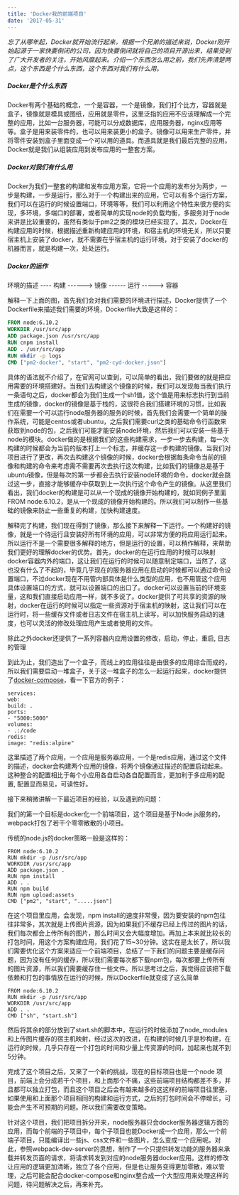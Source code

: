```yaml
---
title: 'Docker我的前端项目'
date: '2017-05-31'
---
```


_忘了从哪年起，Docker就开始流行起来，根据一个兄弟的描述来说，Docker刚开始起源于一家快要倒闭的公司，因为快要倒闭就将自己的项目开源出来，结果受到了广大开发者的关注，开始风靡起来。介绍一个东西怎么用之前，我们先弄清楚两点，这个东西是个什么东西，这个东西对我们有什么用。_

##### Docker是个什么东西

Docker有两个基础的概念，一个是容器，一个是镜像，我们打个比方，容器就是盒子，镜像就是模具或图纸，应用就是零件，这里泛指的应用不应该理解成一个完整的应用，比如一台服务器，可能可以分成数据库，应用服务器，nginx应用等等。盒子是用来装零件的，也可以用来装更小的盒子。镜像可以用来生产零件，并将零件安装到盒子里面变成一个可以用的道具。而道具就是我们最后完整的应用。Docker就是我们从组装应用到发布应用的一整套方案。

##### Docker对我们有什么用

Docker为我们一整套的构建和发布应用方案，它将一个应用的发布分为两步，一步是构建，一步是运行，那么对于一个构建出来的应用，它可以有多个运行方案，我们可以在运行的时候设置端口，环境等等，我们可以利用这个特性来很方便的实现，多环境，多端口的部署，或者简单的实现node的负载均衡，多服务对于node来讲是比较重要的，虽然有类似于pm2之类的模块已经实现了。其次，Docker在构建应用的时候，根据描述重新构建应用的环境，和宿主机的环境无关，所以只要宿主机上安装了docker，就不需要在乎宿主机的运行环境，对于安装了docker的机器而言，就是构建一次，处处运行。

##### Docker的运作

环境的描述 ---- 构建 ------> 镜像 ------ 运行 -----> 容器

解释一下上面的图，首先我们会对我们需要的环境进行描述，Docker提供了一个Dockerfile来描述我们需要的环境，Dockerfile大致是这样的：

```Dockerfile
FROM node:6.10.2
WORKDIR /usr/src/app
ADD package.json /usr/src/app
RUN cnpm install
ADD . /usr/src/app
RUN mkdir -p logs
CMD ["pm2-docker", "start", "pm2-cyd-docker.json"]

```

具体的语法就不介绍了，在官网可以查到，可以简单的看出，我们要做的就是把应用需要的环境搭建好。当我们去构建这个镜像的时候，我们可以发现每当我们执行一条语句之后，docker都会为我们生成一个sh1值，这个值是用来标志执行到当前生成的镜像，docker的镜像是基于栈的，这很符合我们搭建环境的习惯，比如我们在需要一个可以运行node服务器的服务的时候，首先我们会需要一个简单的操作系统，可能是centos或者ubuntu，之后我们需要curl之类的基础命令行函数来获取到node的包，之后我们可能才能安装node环境，然后我们可以安装一些基于node的模块。docker做的是根据我们的这些构建需求，一步一步去构建，每一次构建的时候都会为当前的版本打上一个标志，并缓存这一步构建的镜像。当我们对项目进行了更改，再次去构建这个镜像的时候，docker会根据每条命令当前的镜像和构建的命令来考虑需不需要再次去执行这次构建，比如我们的镜像总是基于ubuntu镜像，但是每次的第一步都会去执行安装node环境的命令，docker就会跳过这一步，直接才能够缓存中获取到上一次执行这个命令产生的镜像。从这里我们看出，我们docker的构建是可以从一个现成的镜像开始构建的，就如同例子里面FROM node:6.10.2，是从一个现成的镜像开始构建的。所以我们可以制作一些基础的镜像来防止一些重复的构建，加快构建速度。

解释完了构建，我们现在得到了镜像，那么接下来解释一下运行。一个构建好的镜像，就是一个待运行且安装好所有环境的应用，可以非常方便的将应用运行起来。所以运行不是一个需要很多解释的地方，但是运行的设置，可以稍作解释，来帮助我们更好的理解docker的优势。首先，docker的在运行应用的时候可以映射docker容器内外的端口，这让我们在运行的时候可以随意制定端口，当然了，这也没有什么了不起的，毕竟几乎现在的服务器应用在启动的时候都可以通过命令设置端口，不过docker现在不用管内部具体是什么类型的应用，也不用管这个应用具体设置端口的方式，就可以设置端口的出口了。docker可以设置当前的环境变量，这和我们直接启动应用一样，就不多说了。docker提供了可共享的资源的映射，docker在运行的时候可以指定一些资源对于宿主机的映射，这让我们可以在运行时，将一些缓存文件或者日志文件在宿主机上读写，可以加快服务启动的速度，也可以灵活的修改处理应用产生或者使用的文件。

除此之外docker还提供了一系列容器内应用设置的修改，启动，停止，重启, 日志的管理

到此为止，我们造出了一个盒子，而线上的应用往往是由很多的应用综合而成的，所以我们需要启动一堆盒子，关于这一堆盒子的怎么一起运行起来，docker提供了[docker-compose](https://docs.docker.com/compose/gettingstarted/#step-2-create-a-dockerfile)，看一下官方的例子：

```
services:
web:
build: .
ports:
- "5000:5000"
volumes:
- .:/code
redis:
image: "redis:alpine"
```

这里描述了两个应用，一个应用是服务器应用，一个是redis应用，通过这个文件的描述，docker会构建两个应用的镜像，将两个镜像通过描述的配置启动起来。这种整合的配置相比于每个小应用各自启动各自配置而言，更加利于多应用的配置, 配置显而易见，可读性好。

接下来稍微讲解一下最近项目的经验，以及遇到的问题：

我们的第一个目标是docker化一个前端项目，这个项目是基于Node.js服务的，webpack打包了若干个零零散散的小项目。

传统的node.js的docker策略一般是这样的：
```
FROM node:6.10.2
RUN mkdir -p /usr/src/app
WORKDIR /usr/src/app
ADD package.json .
RUN npm install
ADD . .
RUN npm build
RUN npm upload:assets
CMD ["pm2", "start", ".....json"]
```

在这个项目里应用，会发现，npm install的速度非常慢，因为要安装的npm包往往非常多，其次就是上传图片资源，因为如果我们不缓存已经上传过的图片的话，我们每次都会上传所有的图片，那么时间又会大幅度增加。再加上本来就比较长的打包时间，用这个方案构建应用，我们花了15~30分钟。这实在是太长了，所以我们需要优化这个方案来适应一个前端项目，总结了一下我们的问题主要是缓存问题，因为没有任何的缓存，所以我们需要每次都下载npm包，每次都要上传所有的图片资源，所以我们需要缓存住一些文件。所以思考过之后，我觉得应该把下载依赖和打包的事情放在运行的时候，所以Dockerfile就变成了这么简单

```
FROM node:6.10.2
RUN mkdir -p /usr/src/app
WORKDIR /usr/src/app
ADD . .
CMD ["sh", "start.sh"]
```

然后将其余的部分放到了start.sh的脚本中，在运行的时候添加了node_modules和上传图片缓存的宿主机映射，经过这次的改进，在构建的时候几乎是秒构建，在运行的时候，几乎只存在一个打包的时间和少量上传资源的时间，加起来也就不到5分钟。

完成了这个项目之后，又来了一个新的挑战，现在的目标项目也是一个node 项目，前端上会分成若干个项目，和上面那个不痛，这些前端项目结构都差不多，并且都可以独立打包，而且这个项目之后会有越来越多的这这样的前端项目往里塞，如果使用和上面那个项目相同的构建和运行方式，之后的打包时间会不停增长，可能会产生不可预期的问题。所以我们需要改变策略。

针对这个项目，我们把项目拆分开来，node服务器只会docker服务器逻辑方面的应用，而每个前端的子项目中，每个子项目也能Docker成一个应用，那么一个前端子项目，只能编译出一些js、css文件和一些图片，怎么变成一个应用呢。对此，参照webpack-dev-server的思想，制作了一个只提供转发功能的服务器来承载并转发页面的请求，将请求转发到对应的node服务器docker应用。这样的修改让应用的逻辑更加清晰，独立了各个应用，但是也让服务变得更加零散，难以管理，之后可能会配合docker-compose和nginx整合成一个大型应用来处理这样的问题，待问题解决之后，再来补充。